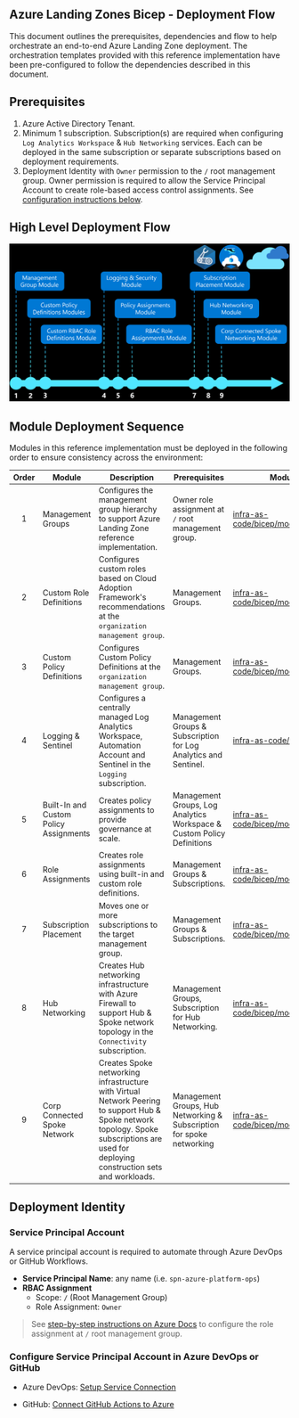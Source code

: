 <!-- markdownlint-disable -->
## Azure Landing Zones Bicep - Deployment Flow
<!-- markdownlint-restore -->

This document outlines the prerequisites, dependencies and flow to help orchestrate an end-to-end Azure Landing Zone deployment.  The orchestration templates provided with this reference implementation have been pre-configured to follow the dependencies described in this document.

## Prerequisites

1. Azure Active Directory Tenant.
2. Minimum 1 subscription.  Subscription(s) are required when configuring `Log Analytics Workspace` & `Hub Networking` services.  Each can be deployed in the same subscription or separate subscriptions based on deployment requirements.
3. Deployment Identity with `Owner` permission to the `/` root management group.  Owner permission is required to allow the Service Principal Account to create role-based access control assignments.  See [configuration instructions below](#deployment-identity).

## High Level Deployment Flow

![High Level Deployment Flow](media/high-level-deployment-flow.png)

## Module Deployment Sequence

Modules in this reference implementation must be deployed in the following order to ensure consistency across the environment:

| Order | Module                                    | Description                                                                                                                                                                                 | Prerequisites                                                          | Module Documentation |
| :---: | ----------------------------------------- | ------------------------------------------------------------------------------------------------------------------------------------------------------------------------------------------- | ---------------------------------------------------------------------  | -------------------- |
| 1     | Management Groups                         | Configures the management group hierarchy to support Azure Landing Zone reference implementation.                                                                                           | Owner role assignment at `/` root management group.                    | [infra-as-code/bicep/modules/managementGroups](https://github.com/Azure/ALZ-Bicep/tree/main/infra-as-code/bicep/modules/managementGroups)
| 2     | Custom Role Definitions                   | Configures custom roles based on Cloud Adoption Framework's recommendations at the `organization management group`.                                                                         | Management Groups.                                                     | [infra-as-code/bicep/modules/customRoleDefinitions](https://github.com/Azure/ALZ-Bicep/tree/main/infra-as-code/bicep/modules/customRoleDefinitions)
| 3     | Custom Policy Definitions                 | Configures Custom Policy Definitions at the `organization management group`.                                                                                                                | Management Groups.                                                     | [infra-as-code/bicep/modules/policy/definitions](https://github.com/Azure/ALZ-Bicep/tree/main/infra-as-code/bicep/modules/policy/definitions)
| 4     | Logging & Sentinel                        | Configures a centrally managed Log Analytics Workspace, Automation Account and Sentinel in the `Logging` subscription.                                                                      | Management Groups & Subscription for Log Analytics and Sentinel.       | [infra-as-code/bicep/modules/logging](https://github.com/Azure/ALZ-Bicep/tree/main/infra-as-code/bicep/modules/logging)
| 5     | Built-In and Custom Policy Assignments    | Creates policy assignments to provide governance at scale.                                                                                                                                  | Management Groups, Log Analytics Workspace & Custom Policy Definitions | [infra-as-code/bicep/modules/policy/assignments](https://github.com/Azure/ALZ-Bicep/tree/main/infra-as-code/bicep/modules/policy/assignments)
| 6     | Role Assignments                          | Creates role assignments using built-in and custom role definitions.                                                                                                                        | Management Groups & Subscriptions.                                     | [infra-as-code/bicep/modules/roleAssignments](https://github.com/Azure/ALZ-Bicep/tree/main/infra-as-code/bicep/modules/roleAssignments) |
| 7     | Subscription Placement                    | Moves one or more subscriptions to the target management group.                                                                                                                             | Management Groups & Subscriptions.                                     | [infra-as-code/bicep/modules/subscriptionPlacement](https://github.com/Azure/ALZ-Bicep/tree/main/infra-as-code/bicep/modules/subscriptionPlacement)
| 8     | Hub Networking                            | Creates Hub networking infrastructure with Azure Firewall to support Hub & Spoke network topology in the `Connectivity` subscription.                                                       | Management Groups, Subscription for Hub Networking.                    | [infra-as-code/bicep/modules/hubNetworking](https://github.com/Azure/ALZ-Bicep/tree/main/infra-as-code/bicep/modules/hubNetworking)
| 9     | Corp Connected Spoke Network              | Creates Spoke networking infrastructure with Virtual Network Peering to support Hub & Spoke network topology.  Spoke subscriptions are used for deploying construction sets and workloads.  | Management Groups, Hub Networking & Subscription for spoke networking  | [infra-as-code/bicep/modules/spokeNetworking](https://github.com/Azure/ALZ-Bicep/tree/main/infra-as-code/bicep/modules/spokeNetworking) |

## Deployment Identity

### Service Principal Account

A service principal account is required to automate through Azure DevOps or GitHub Workflows.

- **Service Principal Name**:  any name (i.e. `spn-azure-platform-ops`)
- **RBAC Assignment**
  - Scope:  `/` (Root Management Group)
  - Role Assignment:  `Owner`

> See [step-by-step instructions on Azure Docs](https://docs.microsoft.com/azure/azure-resource-manager/templates/deploy-to-tenant?tabs=azure-powershell#required-access) to configure the role assignment at `/` root management group.

### Configure Service Principal Account in Azure DevOps or GitHub

- Azure DevOps: [Setup Service Connection](https://docs.microsoft.com/azure/devops/pipelines/library/service-endpoints?view=azure-devops&tabs=yaml)

- GitHub: [Connect GitHub Actions to Azure](https://docs.microsoft.com/azure/developer/github/connect-from-azure)
